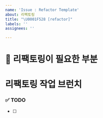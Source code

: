 ```yaml
---
name: 'Issue : Refactor Template'
about: 리팩토링
title: "\U0001F528 [refactor]"
labels: ''
assignees: ''

---
```


# 🔨 리팩토링이 필요한 부분 

# 리팩토링 작업 브런치
<!-- refactor/strategies-issue-47-->

### ✅ TODO
<!-- 리팩토링 TODO  -->
- [ ]
